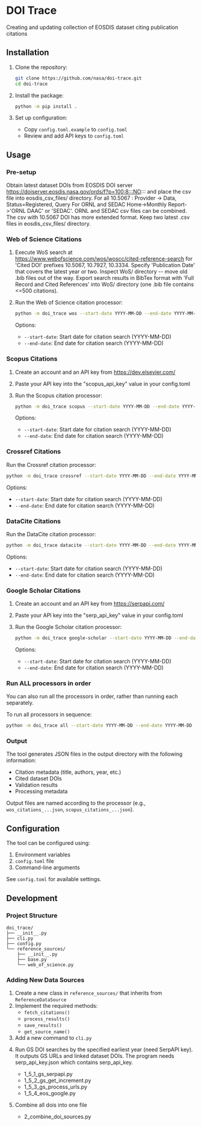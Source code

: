 # DOI Trace

Creating and updating collection of EOSDIS dataset citing publication citations

## Installation

1. Clone the repository:
   ```bash
   git clone https://github.com/nasa/doi-trace.git
   cd doi-trace
   ```

2. Install the package:
   ```bash
   python -m pip install .
   ```

3. Set up configuration:
   - Copy `config.toml.example` to `config.toml`
   - Review and add API keys to `config.toml`

## Usage

### Pre-setup

Obtain latest dataset DOIs from EOSDIS DOI server https://doiserver.eosdis.nasa.gov/ords/f?p=100:8:::NO:::  and place the csv file into eosdis_csv_files/ directory.
   For all 10.5067 : Provider -> Data, Status=Registered, Query
   For ORNL and SEDAC Home->Monthly Report->'ORNL DAAC' or 'SEDAC'. ORNL and SEDAC csv files can be combined. The csv with 10.5067 DOI has more extended format. 
   Keep two latest .csv files in eosdis_csv_files/ directory.

### Web of Science Citations

1. Execute WoS search at https://www.webofscience.com/wos/woscc/cited-reference-search for 'Cited DOI' prefixes 10.5067, 10.7927, 10.3334.
   Specify 'Publication Date' that covers the latest year or two.
   Inspect WoS/ directory -- move old .bib files out of the way.
   Export search results in BibTex format with 'Full Record and Cited References' into WoS/ directory (one .bib file contains <=500 citations).

2. Run the Web of Science citation processor:
   ```bash
   python -m doi_trace wos --start-date YYYY-MM-DD --end-date YYYY-MM-DD
   ```

   Options:
   - `--start-date`: Start date for citation search (YYYY-MM-DD)
   - `--end-date`: End date for citation search (YYYY-MM-DD)

### Scopus Citations

1. Create an account and an API key from https://dev.elsevier.com/
2. Paste your API key into the "scopus_api_key" value in your config.toml 
3. Run the Scopus citation processor:
   ```bash
   python -m doi_trace scopus --start-date YYYY-MM-DD --end-date YYYY-MM-DD
   ```

   Options:
   - `--start-date`: Start date for citation search (YYYY-MM-DD)
   - `--end-date`: End date for citation search (YYYY-MM-DD)

### Crossref Citations

Run the Crossref citation processor:
   ```bash
   python -m doi_trace crossref --start-date YYYY-MM-DD --end-date YYYY-MM-DD
   ```

   Options:
   - `--start-date`: Start date for citation search (YYYY-MM-DD)
   - `--end-date`: End date for citation search (YYYY-MM-DD)

### DataCite Citations

Run the DataCite citation processor:
   ```bash
   python -m doi_trace datacite --start-date YYYY-MM-DD --end-date YYYY-MM-DD
   ```

   Options:
   - `--start-date`: Start date for citation search (YYYY-MM-DD)
   - `--end-date`: End date for citation search (YYYY-MM-DD)

### Google Scholar Citations

1. Create an account and an API key from https://serpapi.com/
2. Paste your API key into the "serp_api_key" value in your config.toml 
3. Run the Google Scholar citation processor:
   ```bash
   python -m doi_trace google-scholar --start-date YYYY-MM-DD --end-date YYYY-MM-DD
   ```

   Options:
   - `--start-date`: Start date for citation search (YYYY-MM-DD)
   - `--end-date`: End date for citation search (YYYY-MM-DD)

### Run ALL processors in order

You can also run all the processors in order, rather than running each separately.

To run all processors in sequence:
   ```bash
   python -m doi_trace all --start-date YYYY-MM-DD --end-date YYYY-MM-DD
   ```

### Output

The tool generates JSON files in the output directory with the following information:
- Citation metadata (title, authors, year, etc.)
- Cited dataset DOIs
- Validation results
- Processing metadata

Output files are named according to the processor (e.g., `wos_citations_...json`, `scopus_citations_...json`).

## Configuration

The tool can be configured using:
1. Environment variables
2. `config.toml` file
3. Command-line arguments

See `config.toml` for available settings.

## Development

### Project Structure

```
doi_trace/
├── __init__.py
├── cli.py
├── config.py
└── reference_sources/
    ├── __init__.py
    ├── base.py
    └── web_of_science.py
```

### Adding New Data Sources

1. Create a new class in `reference_sources/` that inherits from `ReferenceDataSource`
2. Implement the required methods:
   - `fetch_citations()`
   - `process_results()`
   - `save_results()`
   - `get_source_name()`
3. Add a new command to `cli.py`



4) Run GS DOI searches by the specified earliest year (need SerpAPI key). It outputs GS URLs and linked dataset DOIs. The program needs serp_api_key.json which contains serp_api_key.
	* 1_5_1_gs_serpapi.py
	* 1_5_2_gs_get_increment.py
	* 1_5_3_gs_process_urls.py
	* 1_5_4_eos_google.py

5) Combine all dois into one file
	* 2_combine_doi_sources.py

